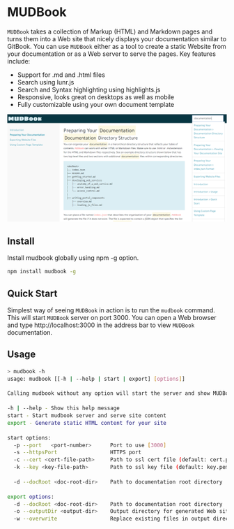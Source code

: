 # MUDBook
`MUDBook` takes a collection of Markup (HTML) and Markdown pages and turns them into a Web site that nicely displays your documentation similar to GitBook. You can use `MUDBook` either as a tool to create a static Website from your documentation or as a Web server to serve the pages. Key features include:
* Support for .md and .html files
* Search using lunr.js
* Search and Syntax highlighting using highlights.js
* Responsive, looks great on desktops as well as mobile
* Fully customizable using your own document template

![MUDBook Screenshot](./mb_screenshot.png)

## Install
Install mudbook globally using npm -g option.
``` bash
npm install mudbook -g
```

## Quick Start
Simplest way of seeing `MUDBook` in action is to run the `mudbook` command. This will start `MUDBook` server on port 3000. You can open a Web browser and type http://localhost:3000 in the address bar to view `MUDBook` documentation.

## Usage

``` bash
> mudbook -h
usage: mudbook [[-h | --help | start | export] [options]]

Calling mudbook without any option will start the server and show MUDBook documentation.

-h | --help - Show this help message
start - Start mudbook server and serve site content
export - Generate static HTML content for your site

start options:
  -p --port   <port-number>      Port to use [3000]
  -s --httpsPort                 HTTPS port
  -c --cert <cert-file-path>     Path to ssl cert file (default: cert.pem)
  -k --key <key-file-path>       Path to ssl key file (default: key.pem)

  -d --docRoot <doc-root-dir>    Path to documentation root directory

export options:
  -d --docRoot <doc-root-dir>    Path to documentation root directory
  -o --outputDir <output-dir>    Output directory for generated Web site files
  -w --overwrite                 Replace existing files in output directory
```

